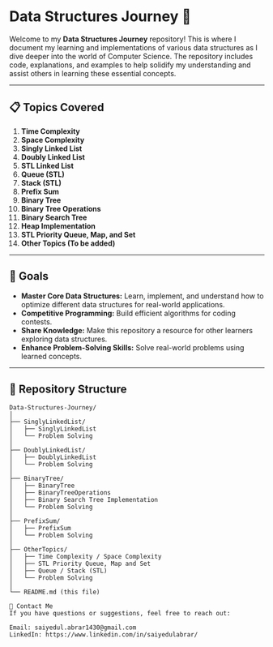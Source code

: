 # Data Structures Journey 🚀

Welcome to my **Data Structures Journey** repository! This is where I document my learning and implementations of various data structures as I dive deeper into the world of Computer Science. The repository includes code, explanations, and examples to help solidify my understanding and assist others in learning these essential concepts.

---

## 📋 Topics Covered
1. **Time Complexity**  
2. **Space Complexity**  
3. **Singly Linked List**  
4. **Doubly Linked List**  
5. **STL Linked List**  
6. **Queue (STL)**  
7. **Stack (STL)**  
8. **Prefix Sum**  
9. **Binary Tree**  
10. **Binary Tree Operations**  
11. **Binary Search Tree**  
12. **Heap Implementation**  
13. **STL Priority Queue, Map, and Set**  
14. **Other Topics (To be added)**  

---

## 🌟 Goals
- **Master Core Data Structures:** Learn, implement, and understand how to optimize different data structures for real-world applications.  
- **Competitive Programming:** Build efficient algorithms for coding contests.  
- **Share Knowledge:** Make this repository a resource for other learners exploring data structures.  
- **Enhance Problem-Solving Skills:** Solve real-world problems using learned concepts.  

---

## 📂 Repository Structure
```plaintext
Data-Structures-Journey/
│
├── SinglyLinkedList/
│   ├── SinglyLinkedList
│   └── Problem Solving
│
├── DoublyLinkedList/
│   ├── DoublyLinkedList
│   └── Problem Solving
│
├── BinaryTree/
│   ├── BinaryTree
│   ├── BinaryTreeOperations
│   ├── Binary Search Tree Implementation
│   └── Problem Solving
│
├── PrefixSum/
│   ├── PrefixSum
│   └── Problem Solving
│
├── OtherTopics/
│   ├── Time Complexity / Space Complexity
│   ├── STL Priority Queue, Map and Set
│   ├── Queue / Stack (STL)
│   └── Problem Solving
│
└── README.md (this file)

📧 Contact Me
If you have questions or suggestions, feel free to reach out:

Email: saiyedul.abrar1430@gmail.com
LinkedIn: https://www.linkedin.com/in/saiyedulabrar/
